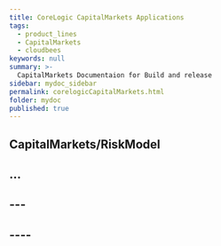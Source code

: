 ```yaml
---
title: CoreLogic CapitalMarkets Applications
tags:
  - product_lines 
  - CapitalMarkets
  - cloudbees
keywords: null
summary: >-
  CapitalMarkets Documentaion for Build and release
sidebar: mydoc_sidebar
permalink: corelogicCapitalMarkets.html
folder: mydoc
published: true
---
```


## CapitalMarkets/RiskModel

## ...

## ---

## ----
